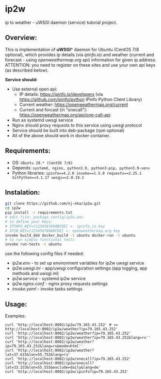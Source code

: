 # ip2w
ip to weather - uWSGI daemon (service) tutorial project. 
## Overview:
This is implementation of **uWSGI*** daemon for Ubuntu (CentOS 7/8 optional), which provides ip details (via *ipinfo.io*) and weather (current and forecast - using *openweathermap.org* api) information for given ip address.
ATTENTION: you need to register on these sites and use your own api keys (as described below).

**Service should:**
- Use external open api: 
    - IP details: https://ipinfo.io/developers (via https://github.com/ipinfo/python IPinfo Python Client Library)
    - Current weather: https://openweathermap.org/current
    - Current and forcast (in "onecall"): https://openweathermap.org/api/one-call-api
- Run as systemd uwsgi service
- Nginx should proxy requests to this service using uwsgi protocol
- Service should be built into deb-package (rpm optional)
- All of the above should work in docker container.

## Requirements:
+ OS: `Ubuntu 20.* (CentOS 7/8)`
+ Depends: `systemd, nginx, python3.9, python3-pip, python3.9-venv`
+ Python libraries:
`
ipinfo==4.2.0
invoke==1.5.0
requests==2.25.1
GitPython==3.1.17
uwsgi==2.0.19.1
`

## Instalation:
```sh
git clone https://github.com/nj-eka/ip2w.git
cd ip2w
pip install -r requirements.txt
# edit file: package_config/ip2w.env
# to define your keys:
# IPINFO_KEY={123456789ABCDE} <- ipinfo.io key
# IP2W_KEY={123456789ABCDE} <- openweathermap.org key
invoke build_deb docker_build -t ubuntu docker-run -t ubuntu
# to run simple functional tests
invoke run-tests -t ubuntu
```
use the following config files if needed:
* *ip2w.env* - to set up environment variables for ip2w uwsgi service 
* *ip2w.uwsgi.ini* - app/uwsgi configuration settings (app logging, app methods and uwsgi ini) 
* *ip2w.service* - systemd ip2w service
* *ip2w.nginx.conf* - nginx proxy requests settings 
* *invoke.yaml* - invoke tasks settings

## Usage:
Examples:
```
curl 'http://localhost:8002/ip2w/79.165.43.252' # == http://localhost:8002/ip2w/weather?ip=79.165.43.252'
curl 'http://localhost:8002/ip2w/weather?ip=79.165.43.252'
curl 'http://localhost:8002/ip2w/weather?ip=79.165.43.252&lang=ru''
curl 'http://localhost:8002/ip2w/weather?ip=79.165.43.252&lang=ru&mode=html''
curl 'http://localhost:8002/ip2w/weather?lat=37.615&lon=55.752&lang=ru'
curl 'http://localhost:8002/ip2w/onecall?ip=79.165.43.252'
curl 'http://localhost:8002/ip2w/onecall?lat=33.333&lon=55.555&exclude=daily&lang=de'
curl 'http://localhost:8002/ip2w/ipinfo?ip=79.165.43.252'
```

